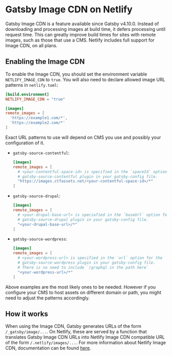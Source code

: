 # Gatsby Image CDN on Netlify

Gatsby Image CDN is a feature available since Gatsby v4.10.0. Instead of
downloading and processing images at build time, it defers processing until
request time. This can greatly improve build times for sites with remote images,
such as those that use a CMS. Netlify includes full support for Image CDN, on
all plans.

## Enabling the Image CDN

To enable the Image CDN, you should set the environment variable
`NETLIFY_IMAGE_CDN` to `true`. You will also need to declare allowed image URL
patterns in `netlify.toml`:

```toml
[build.environment]
NETLIFY_IMAGE_CDN = "true"

[images]
remote_images = [
  'https://example1.com/*',
  'https://example2.com/*'
]
```

Exact URL patterns to use will depend on CMS you use and possibly your
configuration of it.

- `gatsby-source-contentful`:

  ```toml
  [images]
  remote_images = [
    # <your-contentful-space-id> is specified in the `spaceId` option for the
    # gatsby-source-contentful plugin in your gatsby-config file.
    "https://images.ctfassets.net/<your-contentful-space-id>/*"
  ]
  ```

- `gatsby-source-drupal`:

  ```toml
  [images]
  remote_images = [
    # <your-drupal-base-url> is speciafied in the `baseUrl` option for the
    # gatsby-source-drupal plugin in your gatsby-config file.
    "<your-drupal-base-url>/*"
  ]
  ```

- `gatsby-source-wordpress`:

  ```toml
  [images]
  remote_images = [
    # <your-wordpress-url> is specified in the `url` option for the
    # gatsby-source-wordpress plugin in your gatsby-config file.
    # There is no need to include `/graphql in the path here`
    "<your-wordpress-url>/*"
  ]
  ```

Above examples are the most likely ones to be needed. However if you configure
your CMS to host assets on different domain or path, you might need to adjust
the patterns accordingly.

## How it works

When using the Image CDN, Gatsby generates URLs of the form
`/_gatsby/image/...`. On Netlify, these are served by a function that translates
Gatsby Image CDN URLs into Netlify Image CDN compatible URL of the form
`/.netlify/images/...`. For more information about Netlify Image CDN,
documentation can be found [here](https://docs.netlify.com/image-cdn).
